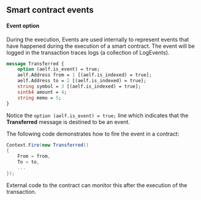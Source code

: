 ## Smart contract events

#### Event option

During the execution, Events are used internally to represent events that have happened during the execution of a smart contract. The event will be logged in the transaction traces logs (a collection of LogEvents).

```protobuf
message Transferred {
    option (aelf.is_event) = true;
    aelf.Address from = 1 [(aelf.is_indexed) = true];
    aelf.Address to = 2 [(aelf.is_indexed) = true];
    string symbol = 3 [(aelf.is_indexed) = true];
    sint64 amount = 4;
    string memo = 5;
}
```

Notice the ```option (aelf.is_event) = true;``` line which indicates that the **Transferred** message is destined to be an event.

The following code demonstrates how to fire the event in a contract:

```csharp
Context.Fire(new Transferred()
{
    From = from,
    To = to,
    ...
});
```

External code to the contract can monitor this after the execution of the transaction.